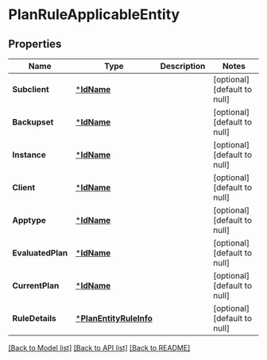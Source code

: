 # PlanRuleApplicableEntity

## Properties
Name | Type | Description | Notes
------------ | ------------- | ------------- | -------------
**Subclient** | [***IdName**](IdName.md) |  | [optional] [default to null]
**Backupset** | [***IdName**](IdName.md) |  | [optional] [default to null]
**Instance** | [***IdName**](IdName.md) |  | [optional] [default to null]
**Client** | [***IdName**](IdName.md) |  | [optional] [default to null]
**Apptype** | [***IdName**](IdName.md) |  | [optional] [default to null]
**EvaluatedPlan** | [***IdName**](IdName.md) |  | [optional] [default to null]
**CurrentPlan** | [***IdName**](IdName.md) |  | [optional] [default to null]
**RuleDetails** | [***PlanEntityRuleInfo**](PlanEntityRuleInfo.md) |  | [optional] [default to null]

[[Back to Model list]](../README.md#documentation-for-models) [[Back to API list]](../README.md#documentation-for-api-endpoints) [[Back to README]](../README.md)


